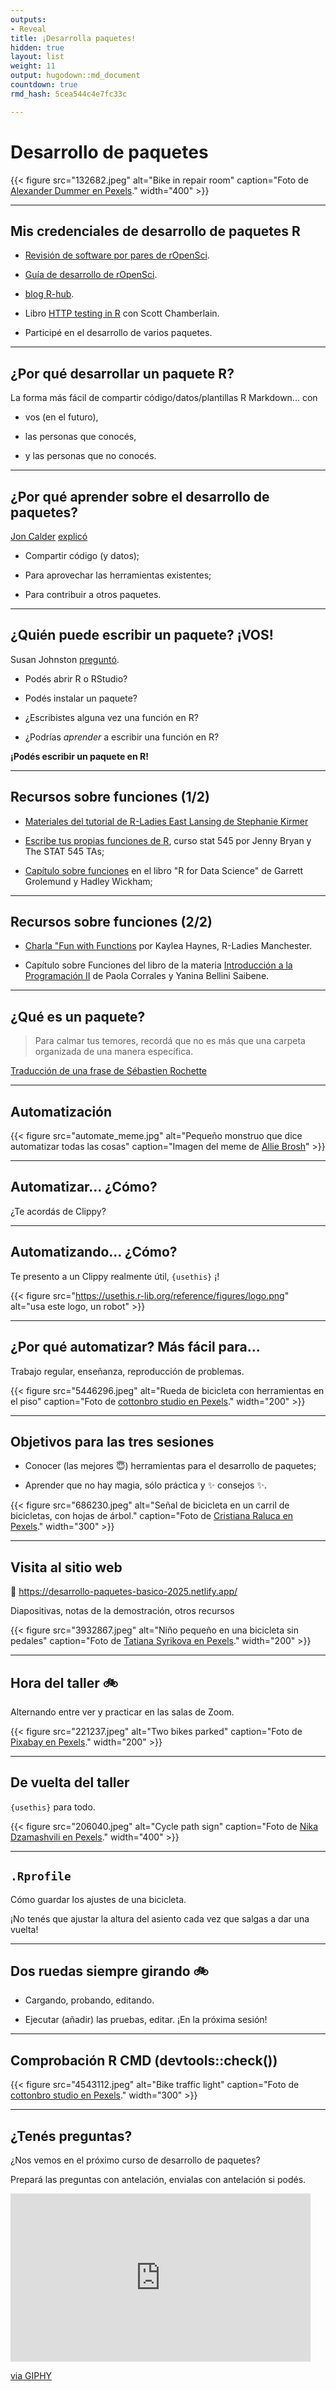```yaml
---
outputs:
- Reveal
title: ¡Desarrolla paquetes!
hidden: true
layout: list
weight: 11
output: hugodown::md_document
countdown: true
rmd_hash: 5cea544c4e7fc33c

---
```


# Desarrollo de paquetes

<div class="highlight">

</div>

<div class="highlight">

{{< figure src="132682.jpeg" alt="Bike in repair room" caption="Foto de [Alexander Dummer en Pexels](https://www.pexels.com/photo/black-road-bicycle-inside-room-132682/)." width="400" >}}

</div>

------------------------------------------------------------------------

## Mis credenciales de desarrollo de paquetes R

-   [Revisión de software por pares de rOpenSci](https://ropensci.org/es/software-review).

-   [Guía de desarrollo de rOpenSci](https://devguide.ropensci.org/es/index.es.html).

-   [blog R-hub](https://blog.r-hub.io).

-   Libro [HTTP testing in R](https://books.ropensci.org/http-testing/) con Scott Chamberlain.

-   Participé en el desarrollo de varios paquetes.

------------------------------------------------------------------------

## ¿Por qué desarrollar un paquete R?

La forma más fácil de compartir código/datos/plantillas R Markdown... con

-   vos (en el futuro),

-   las personas que conocés,

-   y las personas que no conocés.

------------------------------------------------------------------------

## ¿Por qué aprender sobre el desarrollo de paquetes?

[Jon Calder](https://joncalder.co.za/) [explicó](https://github.com/iandurbach/datasci-fi/tree/master/docs/packages/slides)

-   Compartir código (y datos);

-   Para aprovechar las herramientas existentes;

-   Para contribuir a otros paquetes.

------------------------------------------------------------------------

## ¿Quién puede escribir un paquete? ¡VOS!

Susan Johnston [preguntó](https://github.com/susjoh/fibonacci).

-   Podés abrir R o RStudio?

-   Podés instalar un paquete?

-   ¿Escribistes alguna vez una función en R?

-   ¿Podrías *aprender* a escribir una función en R?

**¡Podés escribir un paquete en R!**

------------------------------------------------------------------------

## Recursos sobre funciones (1/2)

-   [Materiales del tutorial de R-Ladies East Lansing de Stephanie Kirmer](https://github.com/rladies-eastlansing/2021-rfunctions#writing-r-functions)

-   [Escribe tus propias funciones de R](https://stat545.com/functions-part1.html), curso stat 545 por Jenny Bryan y The STAT 545 TAs;

-   [Capítulo sobre funciones](https://r4ds.had.co.nz/functions.html) en el libro "R for Data Science" de Garrett Grolemund y Hadley Wickham;

------------------------------------------------------------------------

## Recursos sobre funciones (2/2)

-   [Charla "Fun with Functions](https://zealous-wiles-e22e83.netlify.app/talk/funwithfunctions/) por Kaylea Haynes, R-Ladies Manchester.

-   Capítulo sobre Funciones del libro de la materia [Introducción a la Programación II](https://intro-programacion.netlify.app/07_funciones) de Paola Corrales y Yanina Bellini Saibene.

------------------------------------------------------------------------

## ¿Qué es un paquete?

> Para calmar tus temores, recordá que no es más que una carpeta organizada de una manera específica.

[Traducción de una frase de Sébastien Rochette](https://thinkr.fr/transformer-plusieurs-scripts-eparpilles-en-beau-package-r)

------------------------------------------------------------------------

## Automatización

{{< figure src="automate_meme.jpg" alt="Pequeño monstruo que dice automatizar todas las cosas"  caption="Imagen del meme de [Allie Brosh](https://en.wikipedia.org/wiki/Hyperbole_and_a_Half)"  >}}

------------------------------------------------------------------------

## Automatizar... ¿Cómo?

¿Te acordás de Clippy?

------------------------------------------------------------------------

## Automatizando... ¿Cómo?

Te presento a un Clippy realmente útil, `{usethis}` ¡!

{{< figure src="https://usethis.r-lib.org/reference/figures/logo.png" alt="usa este logo, un robot"  >}}

------------------------------------------------------------------------

## ¿Por qué automatizar? Más fácil para...

Trabajo regular, enseñanza, reproducción de problemas.

<div class="highlight">

{{< figure src="5446296.jpeg" alt="Rueda de bicicleta con herramientas en el piso" caption="Foto de [cottonbro studio en Pexels](https://www.pexels.com/photo/wrench-on-a-ground-5446296/)." width="200" >}}

</div>

------------------------------------------------------------------------

## Objetivos para las tres sesiones

-   Conocer (las mejores :innocent:) herramientas para el desarrollo de paquetes;

-   Aprender que no hay magia, sólo práctica y :sparkles: consejos :sparkles:.

<div class="highlight">

{{< figure src="686230.jpeg" alt="Señal de bicicleta en un carril de bicicletas, con hojas de árbol." caption="Foto de [Cristiana Raluca en Pexels](https://www.pexels.com/photo/white-bicycle-road-sign-686230/)." width="300" >}}

</div>

------------------------------------------------------------------------

## Visita al sitio web

:link: <https://desarrollo-paquetes-basico-2025.netlify.app/>

Diapositivas, notas de la demostración, otros recursos

<div class="highlight">

{{< figure src="3932867.jpeg" alt="Niño pequeño en una bicicleta sin pedales" caption="Foto de [Tatiana Syrikova en Pexels](https://www.pexels.com/photo/anonymous-kid-in-helmet-riding-run-bike-on-pavement-in-countryside-3932867/)." width="200" >}}

</div>

------------------------------------------------------------------------

## Hora del taller :bike:

Alternando entre ver y practicar en las salas de Zoom.

<div class="highlight">

{{< figure src="221237.jpeg" alt="Two bikes parked" caption="Foto de [Pixabay en Pexels](https://www.pexels.com/photo/two-bicycles-parked-upright-221237/)." width="200" >}}

</div>

------------------------------------------------------------------------

## De vuelta del taller

`{usethis}` para todo.

<div class="highlight">

{{< figure src="206040.jpeg" alt="Cycle path sign" caption="Foto de [Nika Dzamashvili en Pexels](https://www.pexels.com/photo/black-and-white-bicycle-road-sign-206040/)." width="400" >}}

</div>

------------------------------------------------------------------------

## `.Rprofile`

Cómo guardar los ajustes de una bicicleta.

¡No tenés que ajustar la altura del asiento cada vez que salgas a dar una vuelta!

------------------------------------------------------------------------

## Dos ruedas siempre girando :bike:

-   Cargando, probando, editando.

-   Ejecutar (añadir) las pruebas, editar. ¡En la próxima sesión!

------------------------------------------------------------------------

## Comprobación R CMD (devtools::check())

<div class="highlight">

{{< figure src="4543112.jpeg" alt="Bike traffic light" caption="Foto de [cottonbro studio en Pexels](https://www.pexels.com/photo/traffic-light-on-red-light-4543112/)." width="300" >}}

</div>

------------------------------------------------------------------------

## ¿Tenés preguntas?

¿Nos vemos en el próximo curso de desarrollo de paquetes?

Prepará las preguntas con antelación, envialas con antelación si podés.

<iframe src="https://giphy.com/embed/XFpCAWSfTwXh2uSEk2" width="480" height="269" frameBorder="0" class="giphy-embed" allowFullScreen></iframe><p><a href="https://giphy.com/gifs/moon-et-extra-terrestrial-XFpCAWSfTwXh2uSEk2">via GIPHY</a></p>

